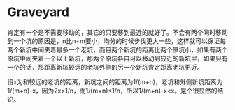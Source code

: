 # Graveyard

肯定有一个是不需要移动的，其它的只要移到最近的就好了。不会有两个同时移动到一个坑的原因是，n比n+m要小，均分的时候步伐更大一些，这样就可以保证每两个新坑中间夹着最多一个老坑，而且两个新坑的距离比两个原坑小，如果有两个原坑中间夹着一个以上新坑，那两个原坑各自可以移动到较近的新坑里，如果只有一个的话，那距离新坑较远的老坑外侧的另一个新坑肯定距离老坑更近。

设x为和较远的老坑的距离，新坑之间的距离为1/(m+n)，老坑和外侧新坑距离为1/(m+n)-x，因为2x\>1/n，而1/(m+n)\<1/n，所以1/(m+n)-x\<x。是个很显然的结论。
